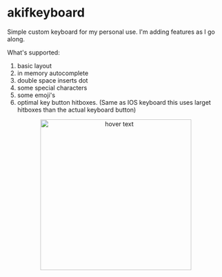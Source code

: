 # akifkeyboard

Simple custom keyboard for my personal use. I'm adding features as I go along. 

What's supported:
1. basic layout
2. in memory autocomplete
3. double space inserts dot
4. some special characters
5. some emoji's
6. optimal key button hitboxes. (Same as IOS keyboard this uses larget hitboxes than the actual keyboard button)

<p align="center">
  <img src="https://github.com/cemheren/akifkeyboard/blob/master/SS.png" width="350" title="hover text">
</p>
